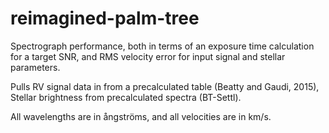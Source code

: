 # reimagined-palm-tree
Spectrograph performance, both in terms of an exposure time calculation for a target SNR, and RMS velocity error for input signal and stellar parameters.

Pulls RV signal data in from a precalculated table (Beatty and Gaudi, 2015), Stellar brightness from precalculated spectra (BT-Settl).

All wavelengths are in ångströms, and all velocities are in km/s.
